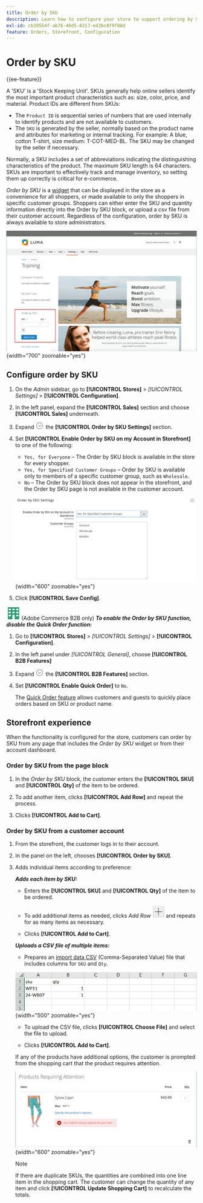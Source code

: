 ```yaml
---
title: Order by SKU
description: Learn how to configure your store to support ordering by SKU as a convenience for your customers.
exl-id: cb39554f-ab76-46d5-8217-e43bc8f9f88d
feature: Orders, Storefront, Configuration
---
```

# Order by SKU

{{ee-feature}}

A 'SKU' is a 'Stock Keeping Unit'. SKUs generally help online sellers identify the most important product characteristics such as: size, color, price, and material. Product IDs are different from SKUs:

- The `Product ID` is sequential series of numbers that are used internally to identify products and are not available to customers.
- The `SKU` is generated by the seller, normally based on the product name and attributes for marketing or internal tracking. For example: A blue, cotton T-shirt, size medium: T-COT-MED-BL. The SKU may be changed by the seller if necessary.

Normally, a SKU includes a set of abbreviations indicating the distinguishing characteristics of the product. The maximum SKU length is 64 characters. SKUs are important to effectively track and manage inventory, so setting them up correctly is critical for e-commerce.

_Order by SKU_ is a [widget](../content-design/widgets.md) that can be displayed in the store as a convenience for all shoppers, or made available to only the shoppers in specific customer groups. Shoppers can either enter the SKU and quantity information directly into the Order by SKU block, or upload a csv file from their customer account. Regardless of the configuration, order by SKU is always available to store administrators.

![Order by SKU in the Storefront](./assets/storefront-order-by-sku.png){width="700" zoomable="yes"}

## Configure order by SKU

1. On the _Admin_ sidebar, go to **[!UICONTROL Stores]** > _[!UICONTROL Settings]_ > **[!UICONTROL Configuration]**.

1. In the left panel, expand the **[!UICONTROL Sales]** section and choose **[!UICONTROL Sales]** underneath.

1. Expand ![Expansion selector](../assets/icon-display-expand.png) the **[!UICONTROL Order by SKU Settings]** section.

1. Set **[!UICONTROL Enable Order by SKU on my Account in Storefront]** to one of the following:

    - `Yes, for Everyone` – The Order by SKU block is available in the store for every shopper.
    - `Yes, for Specified Customer Groups` – Order by SKU is available only to members of a specific customer group, such as `Wholesale`.
    - `No` – The Order by SKU block does not appear in the storefront, and the Order by SKU page is not available in the  customer account.

    ![Order by SKU Settings](../configuration-reference/sales/assets/sales-order-by-sku-settings.png){width="600" zoomable="yes"}

1. Click **[!UICONTROL Save Config]**.

![Adobe Commerce B2B](../assets/b2b.svg) (Adobe Commerce B2B only) _**To enable the Order by SKU function, disable the Quick Order function:**_

1. Go to **[!UICONTROL Stores]** > _[!UICONTROL Settings]_ > **[!UICONTROL Configuration]**.

1. In the left panel under _[!UICONTROL General]_, choose **[!UICONTROL B2B Features]**

1. Expand ![Expansion selector](../assets/icon-display-expand.png) the **[!UICONTROL B2B Features]** section.

1. Set **[!UICONTROL Enable Quick Order]** to `No`.

   The [Quick Order feature](../b2b/quick-order.md) allows customers and guests to quickly place orders based on SKU or product name.

## Storefront experience

When the functionality is configured for the store, customers can order by SKU from any page that includes the _Order by SKU_ widget or from their account dashboard.

### Order by SKU from the page block

1. In the _Order by SKU_ block, the customer enters the **[!UICONTROL SKU]** and **[!UICONTROL Qty]** of the item to be ordered.

1. To add another item, clicks **[!UICONTROL Add Row]** and repeat the process.

1. Clicks **[!UICONTROL Add to Cart]**.

### Order by SKU from a customer account

1. From the storefront, the customer logs in to their account.

1. In the panel on the left, chooses **[!UICONTROL Order by SKU]**.

1. Adds individual items according to preference:

   _**Adds each item by SKU:**_

      - Enters the **[!UICONTROL SKU]** and **[!UICONTROL Qty]** of the item to be ordered.

      - To add additional items as needed, clicks _Add Row_ ![Plus sign button](../assets/button-add-item.png) and repeats for as many items as necessary.

      - Clicks **[!UICONTROL Add to Cart]**.

   _**Uploads a CSV file of multiple items:**_

      - Prepares an [import data CSV](../systems/data-csv.md) (Comma-Separated Value) file that includes columns for `SKU` and `Qty`.

      ![SKUs to Import](./assets/account-dashboard-order-by-sku-import.png){width="500" zoomable="yes"}

      - To upload the CSV file, clicks **[!UICONTROL Choose File]** and select the file to upload.

      - Clicks **[!UICONTROL Add to Cart]**.

      If any of the products have additional options, the customer is prompted from the shopping cart that the product requires attention.

      ![Product Requires Attention](./assets/account-dashboard-order-by-sku-cart-product-requires-attention.png){width="600" zoomable="yes"}

      >[!NOTE]
      >
      >If there are duplicate SKUs, the quantities are combined into one line item in the shopping cart. The customer can change the quantity of any item and click **[!UICONTROL Update Shopping Cart]** to recalculate the totals.

